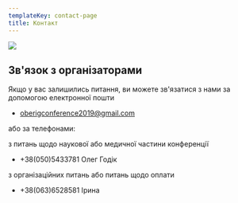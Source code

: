 ```yaml
---
templateKey: contact-page
title: Контакт
---
```

![](/img/contacts.jpg)

## Зв'язок з організаторами

Якщо у вас залишились питання, ви можете зв'язатися з нами за допомогою електронної пошти 

* oberigconference2019@gmail.com

або за телефонами:

з питань щодо наукової або медичної частини конференції

* +38(050)5433781 Олег Годік

з організаційних питань або питань щодо оплати

* +38(063)6528581 Ірина
